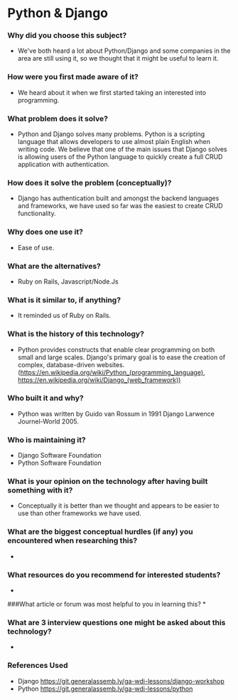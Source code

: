# Python & Django

### Why did you choose this subject?
* We've both heard a lot about Python/Django and some companies in the area are still using it, so we thought that it might be useful to learn it.

### How were you first made aware of it?
* We heard about it when we first started taking an interested into programming.

### What problem does it solve?
* Python and Django solves many problems. Python is a scripting language that allows developers to use almost plain English when writing code. We believe that one of the main issues that Django solves is allowing users of the Python language to quickly create a full CRUD application with authentication.

### How does it solve the problem (conceptually)?
* Django has authentication built and amongst the backend languages and frameworks, we have used so far was the easiest to create CRUD functionality.

### Why does one use it?
* Ease of use.

### What are the alternatives?
* Ruby on Rails, Javascript/Node.Js

### What is it similar to, if anything?
* It reminded us of Ruby on Rails.

### What is the history of this technology?
* Python provides constructs that enable clear programming on both small and large scales. Django's primary goal is to ease the creation of complex, database-driven websites. (https://en.wikipedia.org/wiki/Python_(programming_language), https://en.wikipedia.org/wiki/Django_(web_framework))

### Who built it and why?
* Python was written by Guido van Rossum in 1991 Django Larwence Journel-World 2005.

### Who is maintaining it?
* Django Software Foundation 
* Python Software Foundation

### What is your opinion on the technology after having built something with it?
* Conceptually it is better than we thought and appears to be easier to use than other frameworks we have used.

### What are the biggest conceptual hurdles (if any) you encountered when researching this?
* 

### What resources do you recommend for interested students?
*
###What article or forum was most helpful to you in learning this?
*

### What are 3 interview questions one might be asked about this technology?
*

### References Used 
* Django https://git.generalassemb.ly/ga-wdi-lessons/django-workshop
* Python https://git.generalassemb.ly/ga-wdi-lessons/python

